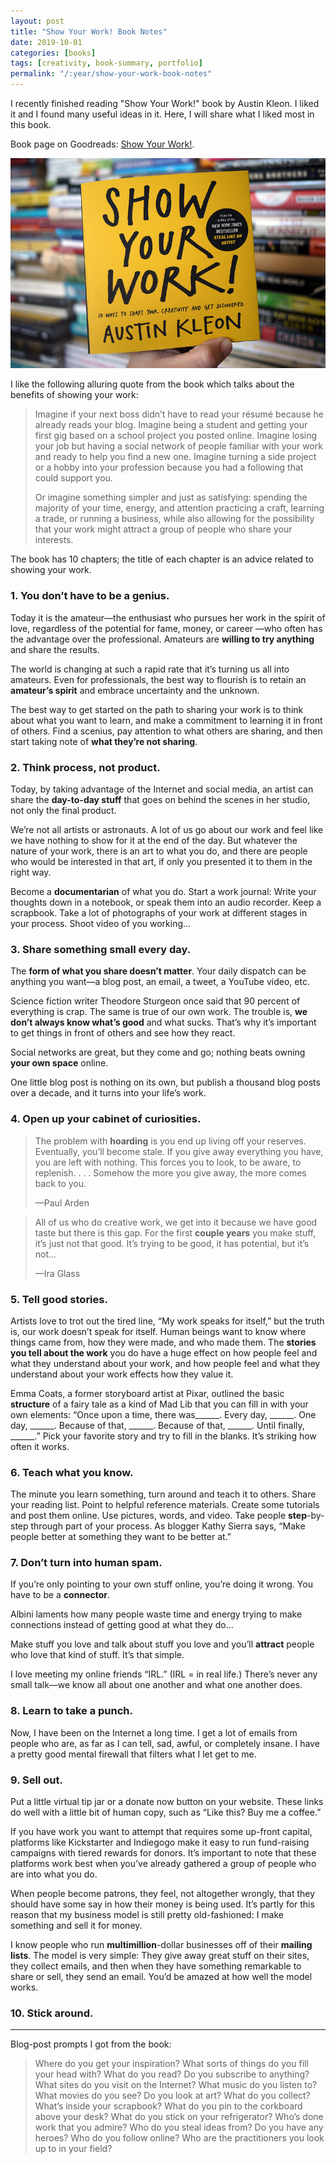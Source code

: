 ```yaml
---
layout: post
title: "Show Your Work! Book Notes"
date: 2019-10-01
categories: [books] 
tags: [creativity, book-summary, portfolio]
permalink: "/:year/show-your-work-book-notes"
---
```


I recently finished reading "Show Your Work!" book by Austin Kleon. I liked it and I found many useful ideas in it. Here, I will share what I liked most in this book.

Book page on Goodreads: [Show Your Work!](https://www.goodreads.com/book/show/18290401-show-your-work).

![Show Your Work!](/assets/images/2019/show-your-work.jpg)

I like the following alluring quote from the book which talks about the benefits of showing your work:

> Imagine if your next boss didn’t have to read your résumé because he already reads your blog. Imagine being a student and getting your first gig based on a school project you posted online. Imagine losing your job but having a social network of people familiar with your work and ready to help you find a new one. Imagine turning a side project or a hobby into your profession because you had a following that could support you.
>
> Or imagine something simpler and just as satisfying: spending the majority of your time, energy, and attention practicing a craft, learning a trade, or running a business, while also allowing for the possibility that your work might attract a group of people who share your interests.

The book has 10 chapters; the title of each chapter is an advice related to showing your work.

### 1. You don’t have to be a genius.

Today it is the amateur—the enthusiast who pursues her work in the spirit of love, regardless of the potential for fame, money, or career —who often has the advantage over the professional. Amateurs are **willing to try anything** and share the results.

The world is changing at such a rapid rate that it’s turning us all into amateurs. Even for professionals, the best way to flourish is to retain an **amateur’s spirit** and embrace uncertainty and the unknown.

The best way to get started on the path to sharing your work is to think about what you want to learn, and make a commitment to learning it in front of others. Find a scenius, pay attention to what others are sharing, and then start taking note of **what they’re not sharing**. 

### 2. Think process, not product.

Today, by taking advantage of the Internet and social media, an artist can share the **day-to-day stuff** that goes on behind the scenes in her studio, not only the final product.

We’re not all artists or astronauts. A lot of us go about our work and feel like we have nothing to show for it at the end of the day. But whatever the nature of your work, there is an art to what you do, and there are people who would be interested in that art, if only you presented it to them in the right way.

Become a **documentarian** of what you do. Start a work journal: Write your thoughts down in a notebook, or speak them into an audio recorder. Keep a scrapbook. Take a lot of photographs of your work at different stages in your process. Shoot video of you working...

### 3. Share something small every day.

The **form of what you share doesn’t matter**. Your daily dispatch can be anything you want—a blog post, an email, a tweet, a YouTube video, etc.

Science fiction writer Theodore Sturgeon once said that 90 percent of everything is crap. The same is true of our own work. The trouble is, **we don’t always know what’s good** and what sucks. That’s why it’s important to get things in front of others and see how they react.

Social networks are great, but they come and go; nothing beats owning **your own space** online.

One little blog post is nothing on its own, but publish a thousand blog posts over a decade, and it turns into your life’s work.

### 4. Open up your cabinet of curiosities.

> The problem with **hoarding** is you end up living off your reserves. Eventually, you’ll become stale. If you give away everything you have, you are left with nothing. This forces you to look, to be aware, to replenish. . . . Somehow the more you give away, the more comes back to you.
>
> —Paul Arden

> All of us who do creative work, we get into it because we have good taste but there is this gap. For the first **couple years** you make stuff, it’s just not that good. It’s trying to be good, it has potential, but it’s not...
>
> —Ira Glass

### 5. Tell good stories.

Artists love to trot out the tired line, “My work speaks for itself,” but the truth is, our work doesn’t speak for itself. Human beings want to know where things came from, how they were made, and who made them. The **stories you tell about the work** you do have a huge effect on how people feel and what they understand about your work, and how people feel and what they understand about your work effects how they value it.

Emma Coats, a former storyboard artist at Pixar, outlined the basic **structure** of a fairy tale as a kind of Mad Lib that you can fill in with your own elements: “Once upon a time, there was______. Every day, ______. One day, ______. Because of that, ______. Because of that, ______. Until finally, ______.” Pick your favorite story and try to fill in the blanks. It’s striking how often it works.

### 6. Teach what you know.

The minute you learn something, turn around and teach it to others. Share your reading list. Point to helpful reference materials. Create some tutorials and post them online. Use pictures, words, and video. Take people **step**-by-step through part of your process. As blogger Kathy Sierra says, “Make people better at something they want to be better at.”

### 7. Don’t turn into human spam.

If you’re only pointing to your own stuff online, you’re doing it wrong. You have to be a **connector**.

Albini laments how many people waste time and energy trying to make connections instead of getting good at what they do...

Make stuff you love and talk about stuff you love and you’ll **attract** people who love that kind of stuff. It’s that simple.

I love meeting my online friends “IRL.” (IRL = in real life.) There’s never any small talk—we know all about one another and what one another does.

### 8. Learn to take a punch.

Now, I have been on the Internet a long time. I get a lot of emails from people who are, as far as I can tell, sad, awful, or completely insane. I have a pretty good mental firewall that filters what I let get to me.

### 9. Sell out.

Put a little virtual tip jar or a donate now button on your website. These links do well with a little bit of human copy, such as “Like this? Buy me a coffee.”

If you have work you want to attempt that requires some up-front capital, platforms like Kickstarter and Indiegogo make it easy to run fund-raising campaigns with tiered rewards for donors. It’s important to note that these platforms work best when you’ve already gathered a group of people who are into what you do.

When people become patrons, they feel, not altogether wrongly, that they should have some say in how their money is being used. It’s partly for this reason that my business model is still pretty old-fashioned: I make something and sell it for money.

I know people who run **multimillion**-dollar businesses off of their **mailing lists**. The model is very simple: They give away great stuff on their sites, they collect emails, and then when they have something remarkable to share or sell, they send an email. You’d be amazed at how well the model works.

### 10. Stick around.

---

Blog-post prompts I got from the book:

> Where do you get your inspiration? What sorts of things do you fill your head with? What do you read? Do you subscribe to anything? What sites do you visit on the Internet? What music do you listen to? What movies do you see? Do you look at art? What do you collect? What’s inside your scrapbook? What do you pin to the corkboard above your desk? What do you stick on your refrigerator? Who’s done work that you admire? Who do you steal ideas from? Do you have any heroes? Who do you follow online? Who are the practitioners you look up to in your field?